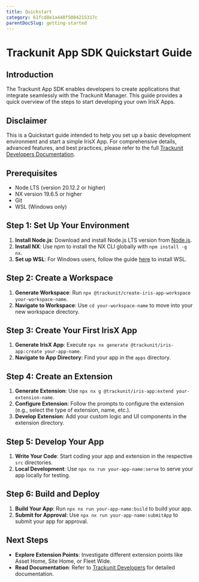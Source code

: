 ```yaml
---
title: Quickstart
category: 61fcd8e1a448f5004215317c
parentDocSlug: getting-started
---
```


# Trackunit App SDK Quickstart Guide

## Introduction

The Trackunit App SDK enables developers to create applications that integrate seamlessly with the Trackunit Manager. This guide provides a quick overview of the steps to start developing your own IrisX Apps.

## Disclaimer

This is a Quickstart guide intended to help you set up a basic development environment and start a simple IrisX App. For comprehensive details, advanced features, and best practices, please refer to the full [Trackunit Developers Documentation](https://developers.trackunit.com/docs/introduction).

## Prerequisites

- Node LTS (version 20.12.2 or higher)
- NX version 19.6.5 or higher
- Git
- WSL (Windows only)

## Step 1: Set Up Your Environment

1. **Install Node.js**: Download and install Node.js LTS version from [Node.js](https://nodejs.org/).
2. **Install NX**: Use npm to install the NX CLI globally with `npm install -g nx`.
3. **Set up WSL**: For Windows users, follow the guide [here](https://docs.microsoft.com/windows/wsl/install) to install WSL.

## Step 2: Create a Workspace

1. **Generate Workspace**: Run `npx @trackunit/create-iris-app-workspace your-workspace-name`.
2. **Navigate to Workspace**: Use `cd your-workspace-name` to move into your new workspace directory.

## Step 3: Create Your First IrisX App

1. **Generate IrisX App**: Execute `npx nx generate @trackunit/iris-app:create your-app-name`.
2. **Navigate to App Directory**: Find your app in the `apps` directory.

## Step 4: Create an Extension

1. **Generate Extension**: Use `npx nx g @trackunit/iris-app:extend your-extension-name`.
2. **Configure Extension**: Follow the prompts to configure the extension (e.g., select the type of extension, name, etc.).
3. **Develop Extension**: Add your custom logic and UI components in the extension directory.

## Step 5: Develop Your App

1. **Write Your Code**: Start coding your app and extension in the respective `src` directories.
2. **Local Development**: Use `npx nx run your-app-name:serve` to serve your app locally for testing.

## Step 6: Build and Deploy

1. **Build Your App**: Run `npx nx run your-app-name:build` to build your app.
2. **Submit for Approval**: Use `npx nx run your-app-name:submitApp` to submit your app for approval.

## Next Steps

- **Explore Extension Points**: Investigate different extension points like Asset Home, Site Home, or Fleet Wide.
- **Read Documentation**: Refer to [Trackunit Developers](https://developers.trackunit.com/docs/) for detailed documentation.
